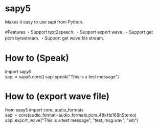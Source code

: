 # sapy5
Makes it easy to use sapi from Python.

#Features
・Support text2speech.
・Support export wave.
・Support get pcm bytestream.
・Support get wave file stream.

# How to (Speak)
import sapy5
<br>
sapi = sapy5.core()
sapi.speak("This is a test message")

# How to (export wave file)
from sapy5 import core, audio_formats
<br>
sapi = core(audio_format=audio_formats.pcm_48kHz16BitStereo)
sapi.export_wave("This is a test message", "test_msg.wav", "wb")
